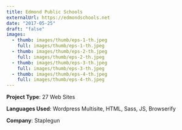 ```yaml
---
title: Edmond Public Schools
externalUrl: https://edmondschools.net
date: "2017-05-25"
draft: "false"
images:
  - thumb: images/thumb/eps-1-th.jpeg
    full: images/thumb/eps-1-th.jpeg
  - thumb: images/thumb/eps-2-th.jpeg
    full: images/thumb/eps-2-th.jpeg
  - thumb: images/thumb/eps-3-th.jpeg
    full: images/thumb/eps-3-th.jpeg
  - thumb: images/thumb/eps-4-th.jpeg
    full: images/thumb/eps-4-th.jpeg
---
```

**Project Type**: 27 Web Sites

**Languages Used**: Wordpress Multisite, HTML, Sass, JS, Browserify

**Company**: Staplegun

